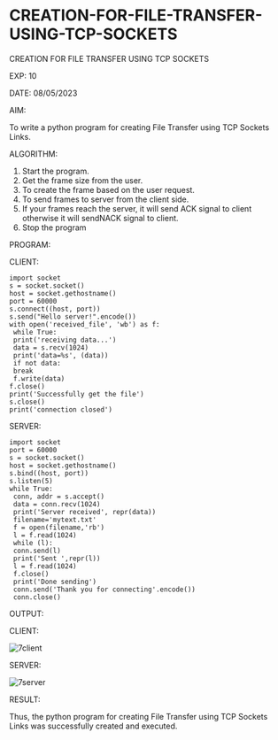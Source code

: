 # CREATION-FOR-FILE-TRANSFER-USING-TCP-SOCKETS
CREATION FOR FILE TRANSFER USING TCP SOCKETS

EXP: 10

DATE:  08/05/2023

AIM:

To write a python program for creating File Transfer using TCP Sockets Links.

ALGORITHM:

1. Start the program.
2. Get the frame size from the user.
3. To create the frame based on the user request.
4. To send frames to server from the client side.
5. If your frames reach the server, it will send ACK signal to client otherwise it
will sendNACK signal to client.
6. Stop the program


PROGRAM:

CLIENT:
```
import socket
s = socket.socket()
host = socket.gethostname()
port = 60000
s.connect((host, port))
s.send("Hello server!".encode())
with open('received_file', 'wb') as f:
 while True:
 print('receiving data...')
 data = s.recv(1024)
 print('data=%s', (data))
 if not data:
 break
 f.write(data)
f.close()
print('Successfully get the file')
s.close()
print('connection closed')
```
SERVER:
```
import socket
port = 60000
s = socket.socket()
host = socket.gethostname()
s.bind((host, port)) 
s.listen(5)
while True:
 conn, addr = s.accept()
 data = conn.recv(1024)
 print('Server received', repr(data))
 filename='mytext.txt'
 f = open(filename,'rb')
 l = f.read(1024)
 while (l):
 conn.send(l)
 print('Sent ',repr(l))
 l = f.read(1024)
 f.close()
 print('Done sending')
 conn.send('Thank you for connecting'.encode())
 conn.close()
 ```
 
OUTPUT:

CLIENT:

![7client](https://github.com/MaheshMuthuL/CREATION-FOR-FILE-TRANSFER-USING-TCP-SOCKETS/assets/135570619/05bea753-f0d9-496b-9172-3ee87867c199)





SERVER:

![7server](https://github.com/MaheshMuthuL/CREATION-FOR-FILE-TRANSFER-USING-TCP-SOCKETS/assets/135570619/a850f5fb-1bc5-4e25-8f6a-19275c3106bb)






RESULT:

Thus, the python program for creating File Transfer using TCP Sockets Links was
successfully created and executed.

